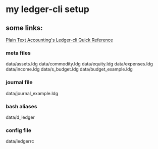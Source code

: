 # my ledger-cli setup


## some links:

[Plain Text Accounting's Ledger-cli Quick Reference](http://plaintextaccounting.org/quickref/#h.n9q16dsjsoye)


### meta files

data/assets.ldg
data/commodity.ldg
data/equity.ldg
data/expenses.ldg
data/income.ldg
data/s_budget.ldg
data/budget_example.ldg

### journal file
data/journal_example.ldg

### bash aliases
data/d_ledger

### config file
data/ledgerrc
